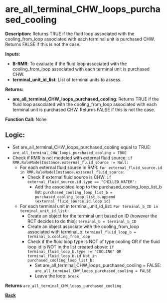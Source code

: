 # are_all_terminal_CHW_loops_purchased_cooling  

**Description:** Returns TRUE if the fluid loop associated with the cooling_from_loop associated with each terminal unit is purchased CHW. Returns FALSE if this is not the case.   

**Inputs:**  
- **B-RMR**: To evaluate if the fluid loop associated with the cooling_from_loop associated with each terminal unit is purchased CHW.   
- **terminal_unit_id_list**: List of terminal units to assess.  

**Returns:**  
- **are_all_terminal_CHW_loops_purchased_cooling**: Returns TRUE if the fluid loop associated with the cooling_from_loop associated with each terminal unit is purchased CHW. Returns FALSE if this is not the case.    
 
**Function Call:** None  

## Logic:   
- Set are_all_terminal_CHW_loops_purchased_cooling equal to TRUE: `are_all_terminal_CHW_loops_purchased_cooling = TRUE`  
- Check if RMR is not modeled with external fluid source: `if RMR.RuleModelInstance.external_fluid_source != Null:`  
    - For each external fluid source in RMR: `for external_fluid_source.id in RMR.RuleModelInstance.external_fluid_source:`  
        - Check if external fluid source is CHW: `if external_fluid_source.id.type == "CHILLED_WATER":`    
            - Add the associated loop to the purchased_cooling_loop_list_b list: `purchased_cooling_loop_list_b = purchased_cooling_loop_list_b.append (external_fluid_source.id.loop.id)`   
    - For each terminal unit in terminal_unit_id_list: `For terminal_b_ID in terminal_unit_id_list:`  
        - Create an object for the terminal unit based on ID (however the RCT decides to do this): `terminal_b = terminal_b_ID`  
        - Create an object associate with the cooling_from_loop associated with terminal_b: `terminal_fluid_loop_b = terminal_b.cooling_from_loop`  
        - Check if the fluid loop type is NOT of type cooling OR if the fluid loop id is NOT in the list created above: `if terminal_fluid_loop_b.type != "COOLING" OR terminal_fluid_loop_b.id Not in purchased_cooling_loop_list_b:`
            - Set are_all_terminal_CHW_loops_purchased_cooling = FALSE: `are_all_terminal_CHW_loops_purchased_cooling = FALSE`  
            - Leave the loop: `break`   

**Returns** `are_all_terminal_CHW_loops_purchased_cooling`  


**[Back](../_toc.md)**
